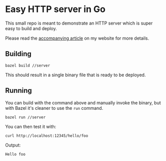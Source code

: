 # Easy HTTP server in Go

This small repo is meant to demonstrate an HTTP server which is super easy to build and deploy.

Please read the [accompanying article](http://popovicu.com/posts/easy-to-build-and-deploy-go-servers) on my website for more details.

## Building

```
bazel build //server
```

This should result in a single binary file that is ready to be deployed.

## Running

You can build with the command above and manually invoke the binary, but with Bazel it's cleaner to use the `run` command.

```
bazel run //server
```
 
You can then test it with:

```
curl http://localhost:12345/hello/foo
```

Output:

```
Hello foo
```
